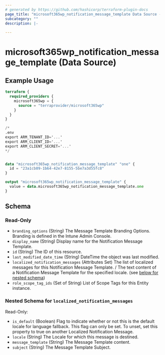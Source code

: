 ```yaml
---
# generated by https://github.com/hashicorp/terraform-plugin-docs
page_title: "microsoft365wp_notification_message_template Data Source - microsoft365wp"
subcategory: ""
description: |-
  
---
```


# microsoft365wp_notification_message_template (Data Source)



## Example Usage

```terraform
terraform {
  required_providers {
    microsoft365wp = {
      source = "terraprovider/microsoft365wp"
    }
  }
}

/*
.env
export ARM_TENANT_ID='...'
export ARM_CLIENT_ID='...'
export ARM_CLIENT_SECRET='...'
*/


data "microsoft365wp_notification_message_template" "one" {
  id = "23a1cb09-1b64-42e7-8155-5be7a3d55fc8"
}

output "microsoft365wp_notification_message_template" {
  value = data.microsoft365wp_notification_message_template.one
}
```

<!-- schema generated by tfplugindocs -->
## Schema

### Read-Only

- `branding_options` (String) The Message Template Branding Options. Branding is defined in the Intune Admin Console.
- `display_name` (String) Display name for the Notification Message Template.
- `id` (String) The ID of this resource.
- `last_modified_date_time` (String) DateTime the object was last modified.
- `localized_notification_messages` (Attributes Set) The list of localized messages for this Notification Message Template. / The text content of a Notification Message Template for the specified locale. (see [below for nested schema](#nestedatt--localized_notification_messages))
- `role_scope_tag_ids` (Set of String) List of Scope Tags for this Entity instance.

<a id="nestedatt--localized_notification_messages"></a>
### Nested Schema for `localized_notification_messages`

Read-Only:

- `is_default` (Boolean) Flag to indicate whether or not this is the default locale for language fallback. This flag can only be set. To unset, set this property to true on another Localized Notification Message.
- `locale` (String) The Locale for which this message is destined.
- `message_template` (String) The Message Template content.
- `subject` (String) The Message Template Subject.


